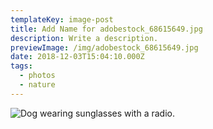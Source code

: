 ```yaml
---
templateKey: image-post
title: Add Name for adobestock_68615649.jpg
description: Write a description.
previewImage: /img/adobestock_68615649.jpg
date: 2018-12-03T15:04:10.000Z
tags:
  - photos
  - nature
---
```

![Dog wearing sunglasses with a radio.](/img/adobestock_68615649.jpg)
